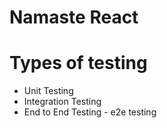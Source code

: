 # Namaste React 

# Types of testing
 - Unit Testing
 - Integration Testing
 - End to End Testing - e2e testing